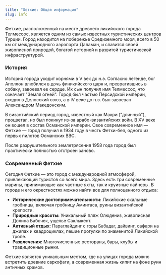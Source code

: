 ```yaml
---
title: "Фетхие: Общая информация"
slug: info
---
```


Фетхие, расположенный на месте древнего ликийского города Телмессос, является одним из самых известных туристических центров Турции. Город находится на побережье Средиземного моря, всего в 50 км от международного аэропорта Даламан, и славится своей живописной природой, богатой историей и развитой туристической инфраструктурой.

### История

История города уходит корнями в V век до н.э. Согласно легенде, бог Аполлон влюбился в дочь финикийского царя и, превратившись в собаку, завоевал ее сердце. Их сын получил имя Телмессос, что означает "Земля огней". Город был частью Персидской империи, входил в Делосский союз, а в IV веке до н.э. был завоеван Александром Македонским.

В византийский период город, известный как Макри ("длинный"), процветал, но был покинут из-за арабо-византийских войн. В XV веке он вошел в состав Османской империи. Свое современное имя — Фетхие — город получил в 1934 году в честь Фетхи-бея, одного из первых пилотов Османских ВВС.

После разрушительного землетрясения 1958 года город был практически полностью отстроен заново.

### Современный Фетхие

Сегодня Фетхие — это город с международной атмосферой, привлекающий туристов со всего мира. Здесь есть три современные марины, принимающие как частные яхты, так и круизные лайнеры. В городе и его окрестностях можно найти все для полноценного отдыха:

*   **Исторические достопримечательности:** Ликийские скальные гробницы, включая гробницу Аминтаса, руины византийской крепости.
*   **Природные красоты:** Уникальный пляж Олюдениз, живописная Долина Бабочек, ущелье Саклыкент.
*   **Активный отдых:** Параглайдинг с горы Бабадаг, дайвинг, сафари на джипах и квадроциклах, пешие прогулки по знаменитой Ликийской тропе.
*   **Развлечения:** Многочисленные рестораны, бары, клубы и традиционные рынки.

Фетхие является уникальным местом, где на улицах города можно встретить древние саркофаги, а современная жизнь кипит на фоне руин античных храмов. 